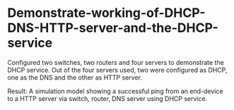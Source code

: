 # Demonstrate-working-of-DHCP-DNS-HTTP-server-and-the-DHCP-service

Configured two switches, two routers and four servers to demonstrate the DHCP service. Out of the four servers used, two were configured as DHCP, one as the DNS and the other as HTTP server. 

Result: A simulation model showing a successful ping from an end-device to a HTTP server via switch, router, DNS server using DHCP service.
